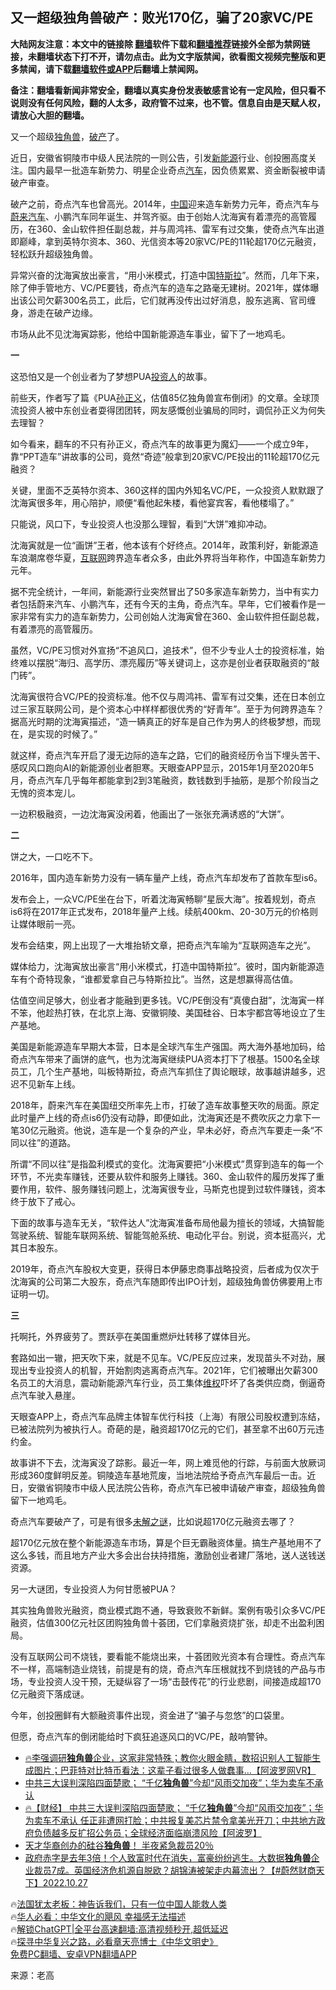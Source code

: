  <!-- 面包屑导航 --> <h2>又一超级独角兽破产：败光170亿，骗了20家VC/PE</h2> <p class="notice"><b>大陆网友注意：本文中的链接除 <a href="https://github.com/bannedbook/fanqiang" >翻墙</a>软件下载和<a href="https://github.com/killgcd/justmysocks/blob/master/README.md">翻墙推荐</a>链接外全部为禁网链接，未翻墙状态下打不开，请勿点击。此为文字版禁闻，欲看图文视频完整版和更多禁闻，请下载<a href="https://github.com/bannedbook/fanqiang">翻墙软件或APP</a>后翻墙上禁闻网。</p><p>备注：翻墙看新闻非常安全，翻墙以真实身份发表敏感言论有一定风险，但只看不说则没有任何风险，翻的人太多，政府管不过来，也不管。信息自由是天赋人权，请放心大胆的翻墙。</b></p>  <div class="entry"> <p>又一个超级<a href="https://www.bannedbook.org/bnews/tag/%E7%8B%AC%E8%A7%92%E5%85%BD/" class="st_tag internal_tag" rel="tag" title="标签 独角兽 下的日志">独角兽</a>，<a href="https://www.bannedbook.org/bnews/tag/%e7%a0%b4%e4%ba%a7/" class="st_tag internal_tag" rel="tag" title="标签 破产 下的日志">破产</a>了。&nbsp;</p> <p>近日，安徽省铜陵市中级人民法院的一则公告，引发<a href="https://www.bannedbook.org/bnews/tag/%E6%96%B0%E8%83%BD%E6%BA%90/" class="st_tag internal_tag" rel="tag" title="标签 新能源 下的日志">新能源</a>行业、创投圈高度关注。国内最早一批造车新势力、明星企业奇点<a href="https://www.bannedbook.org/bnews/tag/%e6%b1%bd%e8%bd%a6/" class="st_tag internal_tag" rel="tag" title="标签 汽车 下的日志">汽车</a>，因负债累累、资金断裂被申请破产审查。&nbsp;</p> <p>破产之前，奇点汽车也曾高光。2014年，<span class='wp_keywordlink_affiliate'><a href="https://www.bannedbook.org/" title="中国" target="_blank">中国</a></span>迎来造车新势力元年，奇点汽车与<a href="https://www.bannedbook.org/bnews/tag/%E8%94%9A%E6%9D%A5%E6%B1%BD%E8%BD%A6/" class="st_tag internal_tag" rel="tag" title="标签 蔚来汽车 下的日志">蔚来汽车</a>、小鹏汽车同年诞生、并驾齐驱。由于创始人沈海寅有着漂亮的高管履历，在360、金山软件担任副总裁，并与周鸿祎、雷军有过交集，使奇点汽车出道即巅峰，拿到英特尔资本、360、光信资本等20家VC/PE的11轮超170亿元融资，轻松跃升超级独角兽。&nbsp;</p> <p>异常兴奋的沈海寅放出豪言，“用小米模式，打造中国<a href="https://www.bannedbook.org/bnews/tag/%e7%89%b9%e6%96%af%e6%8b%89/" class="st_tag internal_tag" rel="tag" title="标签 特斯拉 下的日志">特斯拉</a>”。然而，几年下来，除了伸手管地方、VC/PE要钱，奇点汽车的造车之路毫无建树。2021年，媒体曝出该公司欠薪300名员工，此后，它们就再没传出过好消息，股东逃离、官司缠身，游走在破产边缘。&nbsp;</p> <p>市场从此不见沈海寅踪影，他给中国新能源造车事业，留下了一地鸡毛。&nbsp;</p> <p><strong>一&nbsp;</strong></p> <p>这恐怕又是一个创业者为了梦想PUA<a href="https://www.bannedbook.org/bnews/tag/%E6%8A%95%E8%B5%84%E4%BA%BA/" class="st_tag internal_tag" rel="tag" title="标签 投资人 下的日志">投资人</a>的故事。&nbsp;</p> <p>前些天，作者写了篇《PUA<a href="https://www.bannedbook.org/bnews/tag/%e5%ad%99%e6%ad%a3%e4%b9%89/" class="st_tag internal_tag" rel="tag" title="标签 孙正义 下的日志">孙正义</a>，估值85亿独角兽宣布倒闭》的文章。全球顶流投资人被中东创业者耍得团团转，网友感慨创业骗局的同时，调侃孙正义为何失去理智？&nbsp;</p> <p>如今看来，翻车的不只有孙正义，奇点汽车的故事更为魔幻——一个成立9年，靠“PPT造车”讲故事的公司，竟然“奇迹”般拿到20家VC/PE投出的11轮超170亿元融资？&nbsp;</p> <p>关键，里面不乏英特尔资本、360这样的国内外知名VC/PE，一众投资人默默跟了沈海寅很多年，用心陪护，顺便“看他起朱楼，看他宴宾客，看他楼塌了。”&nbsp;</p> <p>只能说，风口下，专业投资人也没那么理智，看到“大饼”难抑冲动。&nbsp;</p> <p>沈海寅就是一位“画饼”王者，他本该有个好终点。2014年，政策利好，新能源造车浪潮席卷华夏，<a href="https://www.bannedbook.org/bnews/tag/%e4%ba%92%e8%81%94%e7%bd%91/" class="st_tag internal_tag" rel="tag" title="标签 互联网 下的日志">互联网</a>跨界造车者众多，由此外界将当年称作，中国造车新势力元年。&nbsp;</p> <p>据不完全统计，一年间，新能源行业突然冒出了50多家造车新势力，当中有实力者包括蔚来汽车、小鹏汽车，还有今天的主角，奇点汽车。早年，它们被看作是一家非常有实力的造车新势力，公司创始人沈海寅曾在360、金山软件担任副总裁，有着漂亮的高管履历。&nbsp;</p> <p>虽然，VC/PE习惯对外宣扬“不追风口，追技术”，但不少专业人士的投资标准，始终难以摆脱“海归、高学历、漂亮履历”等关键词上，这亦是创业者获取融资的“敲门砖”。&nbsp;</p> <p>沈海寅很符合VC/PE的投资标准。他不仅与周鸿祎、雷军有过交集，还在日本创立过三家互联网公司，是个资本心中样样都很优秀的“好青年”。至于为何跨界造车？据高光时期的沈海寅描述，“造一辆真正的好车是自己作为男人的终极梦想，而现在，是实现的时候了。”&nbsp;</p> <p>就这样，奇点汽车开启了漫无边际的造车之路，它们的融资经历令当下埋头苦干、感叹风口跑向AI的新能源创业者胆寒。天眼查APP显示，2015年1月至2020年5月，奇点汽车几乎每年都能拿到2到3笔融资，数钱数到手抽筋，是那个阶段当之无愧的资本宠儿。&nbsp;</p> <p>一边积极融资，一边沈海寅没闲着，他画出了一张张充满诱惑的“大饼”。&nbsp;</p> <p><strong>二&nbsp;</strong></p> <p>饼之大，一口吃不下。&nbsp;</p> <p>2016年，国内造车新势力没有一辆车量产上线，奇点汽车却发布了首款车型is6。&nbsp;</p>  <p>发布会上，一众VC/PE坐在台下，听着沈海寅畅聊“星辰大海”。按着规划，奇点is6将在2017年正式发布，2018年量产上线。续航400km、20-30万元的价格则让媒体眼前一亮。&nbsp;</p> <p>发布会结束，网上出现了一大堆抬轿文章，把奇点汽车喻为“互联网造车之光”。&nbsp;</p> <p>媒体给力，沈海寅放出豪言“用小米模式，打造中国特斯拉”。彼时，国内新能源造车有个奇特现象，“谁都爱拿自己与特斯拉比”。当然，这是想赢得高估值。&nbsp;</p> <p>估值空间足够大，创业者才能融到更多钱。VC/PE倒没有“真傻白甜”，沈海寅一样不笨，他趁热打铁，在北京上海、安徽铜陵、美国硅谷、日本宇都宫等地设立了生产基地。&nbsp;</p> <p>美国是新能源造车早期大本营，日本是全球汽车生产强国。两大海外基地加码，给奇点汽车带来了画饼的底气，也为沈海寅继续PUA资本打下了根基。1500名全球员工，几个生产基地，叫板特斯拉，奇点汽车抓住了舆论眼球，故事越讲越多，迟迟不见新车上线。&nbsp;</p> <p>2018年，蔚来汽车在美国纽交所率先上市，打破了造车故事整天吹的局面。原定此时量产上线的奇点is6仍没有动静，即便如此，沈海寅还是不费吹灰之力拿下一笔30亿元融资。他说，造车是一个复杂的产业，早未必好，奇点汽车要走一条“不同以往”的道路。&nbsp;</p> <p>所谓“不同以往”是指盈利模式的变化。沈海寅要把“小米模式”贯穿到造车的每一个环节，不光卖车赚钱，还要从软件和服务上赚钱。360、金山软件的履历发挥了重要作用，软件、服务赚钱问题上，沈海寅很专业，马斯克也提到过软件赚钱，资本终于放下了戒心。&nbsp;</p> <p>下面的故事与造车无关，“软件达人”沈海寅准备布局他最为擅长的领域，大搞智能驾驶系统、智能车联网系统、智能驾舱系统、电动化平台。别说，资本挺高兴，尤其日本股东。&nbsp;</p> <p>2019年，奇点汽车股权大变更，获得日本伊藤忠商事战略投资，后者成为仅次于沈海寅的公司第二大股东，奇点汽车随即传出IPO计划，超级独角兽仿佛要用上市证明一切。&nbsp;</p> <p><strong>三&nbsp;</strong></p>  <p>托啊托，外界疲劳了。贾跃亭在美国重燃炉灶转移了媒体目光。&nbsp;</p> <p>套路如出一辙，把天吹下来，就是不见车。VC/PE反应过来，发现苗头不对劲，展现出专业投资人的机智，开始割肉逃离奇点汽车。2021年，它们被曝出欠薪300名员工的大消息，震动新能源汽车行业，员工集体<span class='wp_keywordlink_affiliate'><a href="https://www.bannedbook.org/bnews/weiquan/" title="维权" target="_blank">维权</a></span>吓坏了各类供应商，倒逼奇点汽车驶入悬崖。&nbsp;</p> <p>天眼查APP上，奇点汽车品牌主体智车优行科技（上海）有限公司股权遭到冻结，已被法院列为被执行人。奇葩的是，融资超170亿元的它们，甚至拿不出60万元违约金。&nbsp;</p> <p>故事讲不下去，沈海寅没了踪影。最近一年，网上难觅他的行踪，与前面大放厥词形成360度鲜明反差。铜陵造车基地荒废，当地法院给予奇点汽车最后一击。近日，安徽省铜陵市中级人民法院公告称，奇点汽车已被申请破产审查，超级独角兽留下一地鸡毛。&nbsp;</p> <p>奇点汽车要破产了，可是有很多<span class='wp_keywordlink_affiliate'><a href="https://www.bannedbook.org/bnews/aomi/earth/" title="未解之谜" target="_blank">未解之谜</a></span>，比如说超170亿元融资去哪了？&nbsp;</p> <p>超170亿元放在整个新能源造车市场，算是个巨无霸融资体量。搞生产基地用不了这么多钱，而且地方产业大多会出台扶持措施，激励创业者建厂落地，送人送钱送资源。&nbsp;</p> <p>另一大谜团，专业投资人为何甘愿被PUA？&nbsp;</p> <p>其实独角兽败光融资，商业模式跑不通，导致衰败不新鲜。案例有吸引众多VC/PE融资，估值300亿元社区团购独角兽十荟团，它们拿融资烧扩张，却走不出盈利困局。&nbsp;</p> <p>没有互联网公司不烧钱，要看能不能烧出来，十荟团败光资本有合理性。奇点汽车不一样，高端制造业烧钱，前提是有的烧，奇点汽车压根就找不到烧钱的产品与市场，专业投资人没干预，无疑纵容了一场“击鼓传花”的行业悲剧，间接造成超170亿元融资下落成谜。&nbsp;</p> <p>今年，创投圈鲜有大额融资事件出现，资金进了“骗子与忽悠”的口袋里。&nbsp;</p>  <p>但愿，奇点汽车的倒闭能给时下疯狂追逐风口的VC/PE，敲响警钟。</p> <!--<div id="taboola-mid-1"></div>--><ul class='op-related-articles' title='相关阅读'> <li><a href='https://www.bannedbook.org/bnews/bannedvideo/20230415/1872343.html' target='_blank'>🔥李强调研<b>独角兽</b>企业，这家非常特殊；教你火眼金睛，数招识别人工智能生成图片；巴菲特对比特币看法：这辈子看过很多人做蠢事…【阿波罗网VR】</a></li> <li><a href='https://www.bannedbook.org/bnews/finance/20230403/1867751.html' target='_blank'>中共三大误判深陷四面楚歌； “千亿<b>独角兽</b>”今却“风雨交加夜”；华为卖车不承认</a></li> <li><a href='https://www.bannedbook.org/bnews/bannedvideo/20230401/1867148.html' target='_blank'>🔥【财经】 中共三大误判深陷四面楚歌； “千亿<b>独角兽</b>”今却“风雨交加夜”；华为卖车不承认 任正非遭网打脸；中共报复美芯片禁令拿美光开刀；中共地方政府负债越多反扩招公务员；全球经济面临崩溃风险【阿波罗】</a></li> <li><a href='https://www.bannedbook.org/bnews/cnnews/20230118/1837933.html' target='_blank'>天才华裔创办的硅谷<b>独角兽</b>！ 半夜紧急裁员20％</a></li> <li><a href='https://www.bannedbook.org/bnews/sohnews/20221027/1802995.html' target='_blank'>政府赤字是去年3倍！个人致富时代在消失，富豪纷纷逃生。大数据<b>独角兽</b>企业裁员7成。英国经济危机源自脱欧？胡锦涛被架走内幕流出？【#蔚然财商天下】2022.10.27</a></li> </ul> <p class="texttj"> 🔥<a href="https://www.bannedbook.org/bnews/ssgc/20230219/1850782.html" target="_blank">法国犹太老板：神告诉我们，只有一位中国人能救人类</a><br/> 🔥<a href="https://www.bannedbook.org/bnews/comments/20220220/1694796.html" target="_blank">华人必看：中华文化的飓风 幸福感无法描述</a><br/> 🔥<a href="https://github.com/bannedbook/fanqiang/wiki/V2ray%E6%9C%BA%E5%9C%BA" target="_blank">解锁ChatGPT|全平台高速翻墙:高清视频秒开,超低延迟</a><br/> 🔥<a href="https://www.bannedbook.org/bnews/comments/20220808/1768773.html" target="_blank">探寻中华复兴之路，必看章天亮博士《中华文明史》</a><br/> <a href="https://github.com/bannedbook/fanqiang/wiki/%E7%A6%81%E9%97%BB%E7%BD%91%E5%AE%89%E5%8D%93%E7%BF%BB%E5%A2%99%E6%96%B0%E9%97%BBAPP" target="_blank">免费PC翻墙、安卓VPN翻墙APP</a><br/> </p><p class="src-info">来源：老高 </p><a name='sharetosocial'></a> <div style="margin-bottom:5px;padding-bottom:5px;clear:both"> <div id="archive-pix-1" class="banner-ads"> <!-- AuctionX Display platform tag START --> <div id="27602x728x90x621x_ADSLOT1" clicktrack="%%CLICK_URL_ESC%%"></div>  <!-- AuctionX Display platform tag END --> </div> <div id="archive-pix-2" class="banner-ads"> <!-- AuctionX Display platform tag START --> <div id="27556x300x250x621x_ADSLOT1" clicktrack="%%CLICK_URL_ESC%%" style="margin:0 auto;text-align:center"></div>  <!-- AuctionX Display platform tag END --> </div> </div>  <div id="archive-pix-1" class="banner-ads"> <!-- AuctionX Display platform tag START --> <div id="27603x728x90x621x_ADSLOT1" clicktrack="%%CLICK_URL_ESC%%"></div>  <!-- AuctionX Display platform tag END --> </div> </div><!--END ENTRY--> 